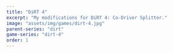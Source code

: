 ```yaml
---
title: "DiRT 4"
excerpt: "My modifications for DiRT 4: Co-Driver Splitter."
image: "assets/img/games/dirt-4.jpg"
parent-series: "dirt"
game-series: "dirt-4"
order: 1
---
```

